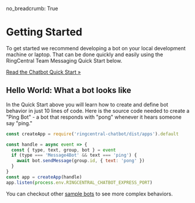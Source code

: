 no_breadcrumb: True

# Getting Started

To get started we recommend developing a bot on your local development machine or laptop. That can be done quickly and easily using the RingCentral Team Messaging Quick Start below.

<a href="https://developers.ringcentral.com/guide/team-messaging/manual/node" class="btn btn-primary">Read the Chatbot Quick Start &raquo;</a>

## Hello World: What a bot looks like

In the Quick Start above you will learn how to create and define bot behavior in just 10 lines of code. Here is the source code needed to create a "Ping Bot" - a bot that responds with "pong" whenever it hears someone say "ping."

```javascript linenums="1"
const createApp = require('ringcentral-chatbot/dist/apps').default

const handle = async event => {
  const { type, text, group, bot } = event
  if (type === 'Message4Bot' && text === 'ping') {
    await bot.sendMessage(group.id, { text: 'pong' })
  }
}
const app = createApp(handle)
app.listen(process.env.RINGCENTRAL_CHATBOT_EXPRESS_PORT)
```

You can checkout other [sample bots](../../samples/) to see more complex behaviors. 